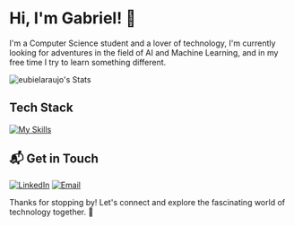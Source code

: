 # Hi, I'm Gabriel! 👋

I'm a Computer Science student and a lover of technology, I'm currently looking for adventures in the field of ​​AI and Machine Learning, and in my free time I try to learn something different.

![eubielaraujo's Stats](https://github-readme-stats.vercel.app/api?username=eubielaraujo&theme=vue-dark&show_icons=true&hide_border=true&count_private=true)

## Tech Stack
[![My Skills](https://skillicons.dev/icons?i=python,tensorflow,sqlite,anaconda,git,linux)](https://skillicons.dev)

## 📬 Get in Touch
[![LinkedIn](https://skillicons.dev/icons?i=linkedin)](https://linkedin.com/in/gabriel-araujo-707799221)  [![Email](https://skillicons.dev/icons?i=gmail)](mailto:gabrielaraujo2334@gmail.com) 

Thanks for stopping by! Let's connect and explore the fascinating world of technology together. 🚀

<!-- Proudly created with GPRM ( https://gprm.itsvg.in ) -->

<!--
**eubielaraujo/eubielaraujo** is a ✨ _special_ ✨ repository because its `README.md` (this file) appears on your GitHub profile.

Here are some ideas to get you started:

- 🔭 I’m currently working on ...
- 🌱 I’m currently learning ...
- 👯 I’m looking to collaborate on ...
- 🤔 I’m looking for help with ...
- 💬 Ask me about ...
- 📫 How to reach me: ...
- 😄 Pronouns: ...
- ⚡ Fun fact: ...
-->

